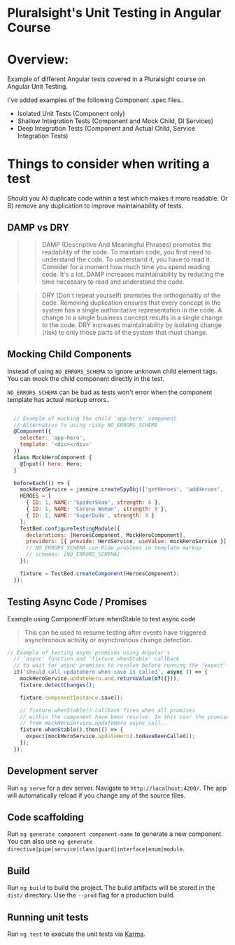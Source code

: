 # Pluralsight's Unit Testing in Angular Course

# Overview:

Example of different Angular tests covered in a Pluralsight course on Angular Unit Testing.

I've added examples of the following Component .spec files..

- Isolated Unit Tests (Component only)
- Shallow Integration Tests (Component and Mock Child, DI Services)
- Deep Integration Tests (Component and Actual Child, Service Integration Tests)

# Things to consider when writing a test

Should you A) duplicate code within a test which makes it more readable. Or B) remove any duplication to improve maintainability of tests.

## DAMP vs DRY

> > DAMP (Descriptive And Meaningful Phrases) promotes the readability of the code.
> > To maintain code, you first need to understand the code. To understand it, you have to read it. Consider for a moment how much time you spend reading code. It's a lot. DAMP increases maintainability by reducing the time necessary to read and understand the code.

> > DRY (Don't repeat yourself) promotes the orthogonality of the code.
> > Removing duplication ensures that every concept in the system has a single authoritative representation in the code. A change to a single business concept results in a single change to the code. DRY increases maintainability by isolating change (risk) to only those parts of the system that must change.

## Mocking Child Components

Instead of using `NO_ERRORS_SCHEMA` to ignore unknown child element tags.
You can mock the child component directly in the test.

`NO_ERRORS_SCHEMA` can be bad as tests won't error when the component
template has actual markup errors..

```JavaScript

  // Example of mocking the child 'app-hero' component
  // Alternative to using risky NO_ERRORS_SCHEMA
  @Component({
    selector: 'app-hero',
    template: '<div></div>'
  })
  class MockHeroComponent {
    @Input() hero: Hero;
  }

  beforeEach(() => {
    mockHeroService = jasmine.createSpyObj(['getHeroes', 'addHeroes', 'deleteHeroes']);
    HEROES = [
      { ID: 1, NAME: 'SpiderSkan', strength: 8 },
      { ID: 1, NAME: 'Corona Woman', strength: 8 },
      { ID: 1, NAME: 'SuperDude', strength: 8 }
    ];
    TestBed.configureTestingModule({
      declarations: [HeroesComponent, MockHeroComponent],
      providers: [{ provide: HeroService, useValue: mockHeroService }]
      // NO_ERRORS_SCHEMA can hide problems in template markup
      // schemas: [NO_ERRORS_SCHEMA]
    });

    fixture = TestBed.createComponent(HeroesComponent);
  });

```

## Testing Async Code / Promises

Example using ComponentFixture.whenStable to test async code
> This can be used to resume testing after events have triggered asynchronous activity or asynchronous change detection.


```JavaScript
// Example of testing async promises using Angular's
  // 'async' function and 'fixture.whenStable' callback
  // to wait for async promises to resolve before running the 'expect'
  it('should call updateHero when save is called', async () => {
    mockHeroService.updateHero.and.returnValue(of({}));
    fixture.detectChanges();

    fixture.componentInstance.save();

    // fixture.whenStable() callback fires when all promises
    // within the component have been resolve. In this casr the promise
    // from mockHeroService.updateHero async call..
    fixture.whenStable().then(() => {
      expect(mockHeroService.updateHero).toHaveBeenCalled();
    });
  });

```

## Development server

Run `ng serve` for a dev server. Navigate to `http://localhost:4200/`. The app will automatically reload if you change any of the source files.

## Code scaffolding

Run `ng generate component component-name` to generate a new component. You can also use `ng generate directive|pipe|service|class|guard|interface|enum|module`.

## Build

Run `ng build` to build the project. The build artifacts will be stored in the `dist/` directory. Use the `--prod` flag for a production build.

## Running unit tests

Run `ng test` to execute the unit tests via [Karma](https://karma-runner.github.io).
